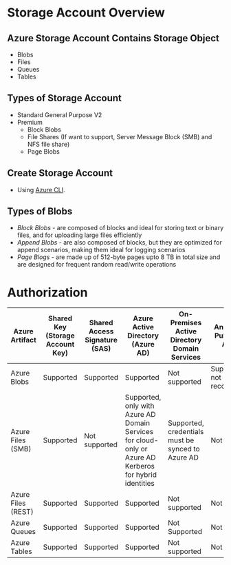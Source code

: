 # Storage Account Overview

## Azure Storage Account Contains Storage Object
- Blobs
- Files
- Queues
- Tables

## Types of Storage Account
- Standard General Purpose V2
- Premium
    - Block Blobs
    - File Shares (If want to support, Server Message Block (SMB) and NFS file share)
    - Page Blobs

## Create Storage Account
- Using [Azure CLI](./1_CreateAzureStorageAccountCLI.md).

## Types of Blobs
- *Block Blobs* - are composed of blocks and ideal for storing text or binary files, and for uploading large files efficiently
- *Append Blobs* - are also composed of blocks, but they are optimized for append scenarios, making them ideal for logging scenarios
- *Page Blogs* - are made up of 512-byte pages upto 8 TB in total size and are designed for frequent random read/write operations  

# Authorization
| Azure Artifact    | Shared Key (Storage Account Key) | Shared Access Signature (SAS) | Azure Active Directory (Azure AD) | On-Premises Active Directory Domain Services | Anonymous Public Read Access | Storage Local Users |
|-------------------|----------------------------------|-------------------------------|------------------------------------|--------------------------------------------|-----------------------------|---------------------|
| Azure Blobs       | Supported                        | Supported                     | Supported                          | Not supported                             | Supported but not recommended | Supported, only for SFTP |
| Azure Files (SMB) | Supported                        | Not supported                | Supported, only with Azure AD Domain Services for cloud-only or Azure AD Kerberos for hybrid identities | Supported, credentials must be synced to Azure AD | Not supported | Not supported |
| Azure Files (REST)| Supported                        | Supported                     | Supported                          | Not supported                             | Not supported               | Not supported |
| Azure Queues      | Supported                        | Supported                     | Supported                          | Not Supported                            | Not supported               | Not supported |
| Azure Tables      | Supported                        | Supported                     | Supported                          | Not supported                             | Not supported               | Not supported |
